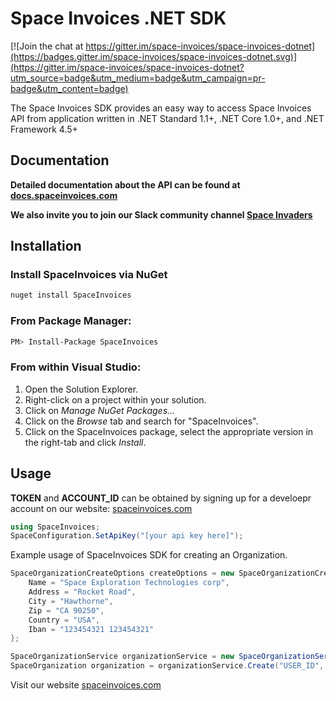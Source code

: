 ﻿# Space Invoices .NET SDK

[![Join the chat at https://gitter.im/space-invoices/space-invoices-dotnet](https://badges.gitter.im/space-invoices/space-invoices-dotnet.svg)](https://gitter.im/space-invoices/space-invoices-dotnet?utm_source=badge&utm_medium=badge&utm_campaign=pr-badge&utm_content=badge)

The Space Invoices SDK provides an easy way to access Space Invoices API from application written in .NET Standard 1.1+, .NET Core 1.0+, and .NET Framework 4.5+

## Documentation

 **Detailed documentation about the API can be found at [docs.spaceinvoices.com](http://docs.spaceinvoices.com)**

**We also invite you to join our Slack community channel [Space Invaders](http://joinslack.spaceinvoices.com)**

## Installation

### Install SpaceInvoices via NuGet
```bash
nuget install SpaceInvoices
```

### From Package Manager:
```bash
PM> Install-Package SpaceInvoices
```
### From within Visual Studio:

1. Open the Solution Explorer.
2. Right-click on a project within your solution.
3. Click on *Manage NuGet Packages...*
4. Click on the *Browse* tab and search for "SpaceInvoices".
5. Click on the SpaceInvoices package, select the appropriate version in the right-tab and click *Install*.

## Usage

**TOKEN** and **ACCOUNT_ID** can be obtained by signing up for a develoepr account on our website: [spaceinvoices.com](http://spaceinvoices.com)

``` csharp
using SpaceInvoices;
SpaceConfiguration.SetApiKey("[your api key here]");
```

Example usage of SpaceInvoices SDK for creating an Organization.
``` csharp
SpaceOrganizationCreateOptions createOptions = new SpaceOrganizationCreateOptions{
    Name = "Space Exploration Technologies corp",
    Address = "Rocket Road",
    City = "Hawthorne",
    Zip = "CA 90250",
    Country = "USA",
    Iban = "123454321 123454321"
};

SpaceOrganizationService organizationService = new SpaceOrganizationService();
SpaceOrganization organization = organizationService.Create("USER_ID", createOptions);
```

Visit our website [spaceinvoices.com](http://spaceinvoices.com)